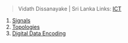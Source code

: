  > Vidath Dissanayake | Sri Lanka
> Links: [ICT](../ICT.md)

1. [Signals](Signals.md)
2. [Topologies](Topologies.md)
3. [Digital Data Encoding](Digital%20Data%20Encoding.md)